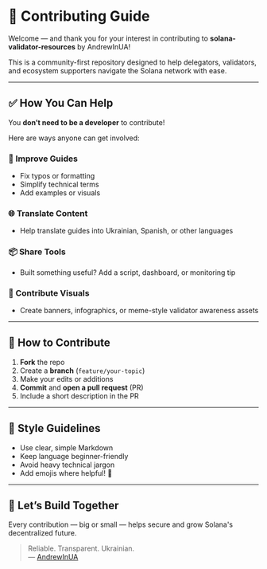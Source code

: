 # 🤝 Contributing Guide

Welcome — and thank you for your interest in contributing to **solana-validator-resources** by AndrewInUA!

This is a community-first repository designed to help delegators, validators, and ecosystem supporters navigate the Solana network with ease.

---

## ✅ How You Can Help

You **don’t need to be a developer** to contribute!

Here are ways anyone can get involved:

### 📝 Improve Guides
- Fix typos or formatting
- Simplify technical terms
- Add examples or visuals

### 🌐 Translate Content
- Help translate guides into Ukrainian, Spanish, or other languages

### 📦 Share Tools
- Built something useful? Add a script, dashboard, or monitoring tip

### 🎨 Contribute Visuals
- Create banners, infographics, or meme-style validator awareness assets

---

## 📂 How to Contribute

1. **Fork** the repo
2. Create a **branch** (`feature/your-topic`)
3. Make your edits or additions
4. **Commit** and **open a pull request** (PR)
5. Include a short description in the PR

---

## 📜 Style Guidelines

- Use clear, simple Markdown
- Keep language beginner-friendly
- Avoid heavy technical jargon
- Add emojis where helpful! 🎯

---

## 🙌 Let’s Build Together

Every contribution — big or small — helps secure and grow Solana's decentralized future.

> Reliable. Transparent. Ukrainian.  
> — [AndrewInUA](https://andrewinua.com)
